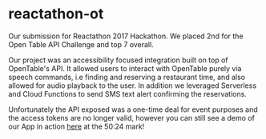 # reactathon-ot

Our submission for Reactathon 2017 Hackathon. We placed 2nd for the Open Table API Challenge and top 7 overall.

Our project was an accessibility focused integration built on top of OpenTable's API. It allowed users to interact with OpenTable purely via speech commands, i.e finding and reserving a restaurant time, and also allowed for audio playback to the user. In addition we leveraged Serverless and Cloud Functions to send SMS text alert confirming the reservations.

Unfortunately the API exposed was a one-time deal for event purposes and the access tokens are no longer valid, however you can still
see a demo of our App in action [here](https://www.youtube.com/watch?v=B-QZrLoA2aQ) at the 50:24 mark!
